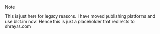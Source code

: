 > [!NOTE]
> This is just here for legacy reasons. I have moved publishing platforms and use blot.im now. Hence this is just a placeholder that redirects to shrayas.com